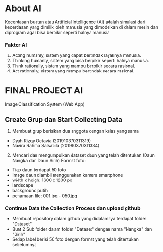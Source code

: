 # About AI
Kecerdasan buatan atau Artificial Intelligence (AI) adalah simulasi dari kecerdasan yang dimiliki oleh manusia yang dimodelkan di dalam mesin dan diprogram agar bisa berpikir seperti halnya manusia
### Faktor AI
1. Acting humanly, sistem yang dapat bertindak layaknya manusia.
2. Thinking humanly, sistem yang bisa berpikir seperti halnya manusia.
3. Think rationally, sistem yang mampu berpikir secara rasional.
4. Act rationally, sistem yang mampu bertindak secara rasional.

# FINAL PROJECT AI
Image Classification System (Web App)

## Create Grup dan Start Collecting Data
1. Membuat grup berisikan dua anggota dengan kelas yang sama
  * Dyah Rizqy Octavia (201910370311319)
  * Navira Rahma Salsabila (201910370311334)
2. Mencari dan mengumpulkan dataset daun yang telah ditentukan (Daun Nangka dan Daun Sirih)
  Format foto:
  - Tiap daun terdapat 50 foto
  - Image daun diambil menggunakan kamera smartphone
  - width x heigh: 1600 x 1200 px
  - landscape
  - background putih
  - penamaan file: 001.jpg - 050.jpg

### Continue Data the Collection Process dan upload github
- Membuat repository dalam github yang didalamnya terdapat folder "Dataset"
- Buat 2 Sub folder dalam folder "Dataset" dengan nama "Nangka" dan "Sirih" 
- Setiap label berisi 50 foto dengan format yang telah ditentukan sebelumnya
